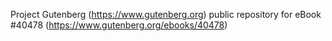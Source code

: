 Project Gutenberg (https://www.gutenberg.org) public repository for eBook #40478 (https://www.gutenberg.org/ebooks/40478)
